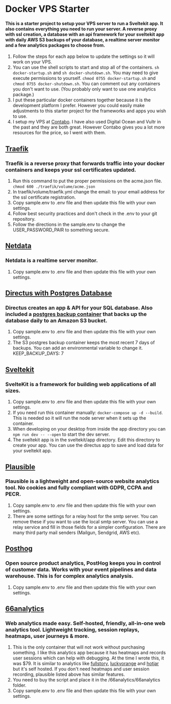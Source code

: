 # Docker VPS Starter
#### This is a starter project to setup your VPS server to run a Sveltekit app.  It also contains everything you need to run your server. A reverse proxy with ssl creation, a database with an api framework for your sveltekit app with daily AWS S3 backups of your database, a realtime server monitor and a few analytics packages to choose from. 

1. Follow the steps for each app below to update the settings so it will work on your VPS.
2. You can use the shell scripts to start and stop all of the containers. `sh docker-startup.sh` and `sh docker-shutdown.sh`.  You may need to give execute permissions to yourself. `chmod 0755 docker-startup.sh` and `chmod 0755 docker-shutdown.sh`. You can comment out any containers you don't want to use.  (You probably only want to use one analytics package.)
3. I put these particular docker containers together because it is the development platform I prefer.  However you could easily make adjustments to this starter project for the frameworks and apps you wish to use.
4. I setup my VPS at [Contabo](https://contabo.com/en/).  I have also used Digital Ocean and Vultr in the past and they are both great.  However Contabo gives you a lot more resources for the price, so I went with them.

## [Traefik](https://traefik.io)
### Traefik is a reverse proxy that forwards traffic into your docker containers and keeps your ssl certificates updated.
1. Run this command to put the proper permissions on the acme.json file. `chmod 600 ./traefik/volume/acme.json`
2. In traefik/volume/traefik.yml change the email: to your email address for the ssl certificate registration.
3. Copy sample.env to .env file and then update this file with your own settings.
4. Follow best security practices and don't check in the .env to your git repository.
5. Follow the directions in the sample.env to change the USER_PASSWORD_PAIR to something secure.

## [Netdata](https://www.netdata.cloud)
### Netdata is a realtime server monitor.
1. Copy sample.env to .env file and then update this file with your own settings.

## [Directus with Postgres Database](https://directus.io)
### Directus creates an app & API for your SQL database. Also included a [postgres backup container](https://github.com/heyman/postgresql-backup) that backs up the database daily to an Amazon S3 bucket.
1. Copy sample.env to .env file and then update this file with your own settings.
2. The S3 postgres backup container keeps the most recent 7 days of backups.  You can add an environmental variable to change it. KEEP_BACKUP_DAYS: 7

## [Sveltekit](https://kit.svelte.dev)
### SvelteKit is a framework for building web applications of all sizes.
1. Copy sample.env to .env file and then update this file with your own settings.
2. If you need run this container manually: `docker-compose up -d --build`.  This is needed so it will run the node server when it sets up the container.
3. When developing on your desktop from inside the app directory you can `npm run dev -- --open` to start the dev server.
4.  The sveltekit app is in the sveltekit/app directory.  Edit this directory to create your app.  You can use the directus app to save and load data for your sveltekit app.

## [Plausible](https://plausible.io)
### Plausible is a lightweight and open-source website analytics tool. No cookies and fully compliant with GDPR, CCPA and PECR.
1. Copy sample.env to .env file and then update this file with your own settings.
2. There are some settings for a relay host for the smtp server.  You can remove these if you want to use the local smtp server. You can use a relay service and fill in those fields for a simpler configuration.  There are many third party mail senders (Mailgun, Sendgrid, AWS etc).  

## [Posthog](https://posthog.com)
### Open source product analytics, PostHog keeps you in control of customer data. Works with your event pipelines and data warehouse. This is for complex analytics analysis.
1. Copy sample.env to .env file and then update this file with your own settings.
 
 ## [66analytics](https://66analytics.com)
### Web analytics made easy. Self-hosted, friendly, all-in-one web analytics tool. Lightweight tracking, session replays, heatmaps, user journeys & more.
1. This is the only container that will not work without purchasing something.  I like this analytics app because it has heatmaps and records user sessions which can help with debugging.  At the time I wrote this, it was $79.  It is similar to analytics like [fullstory](https://www.fullstory.com), [luckyorange](https://www.luckyorange.com) and [hotjar](https://www.hotjar.com) but it's self hosted.  If you don't need heatmaps and user session recording, plausible listed above has similar features.
2. You need to buy the script and place it in the /66analytics/66analytics folder.
3. Copy sample.env to .env file and then update this file with your own settings.

